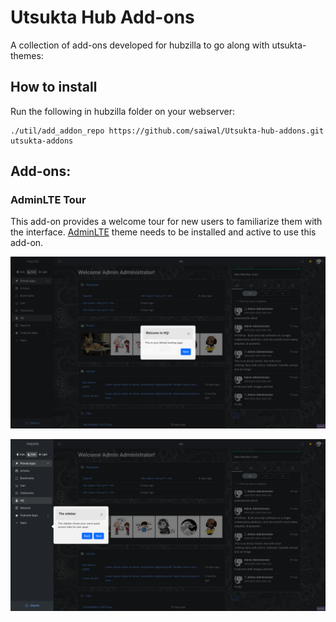 # Utsukta Hub Add-ons

A collection of add-ons developed for hubzilla to go along with utsukta-themes:

## How to install

Run the following in hubzilla folder on your webserver:

```
./util/add_addon_repo https://github.com/saiwal/Utsukta-hub-addons.git utsukta-addons
```

## Add-ons:

### AdminLTE Tour
This add-on provides a welcome tour for new users to familiarize them with the interface. [AdminLTE](https://github.com/saiwal/Utsukta-hub-themes) theme needs to be installed and active to use this add-on.

![hq](./adminlte_tour/screenshots/hq.png)

![sidebar](./adminlte_tour/screenshots/sidebar.png)
